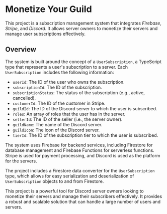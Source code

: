# Monetize Your Guild

This project is a subscription management system that integrates *Firebase*, *Stripe*, and *Discord*. It allows server owners to monetize their servers and manage user subscriptions effectively.

## Overview

The system is built around the concept of a `UserSubscription`, a TypeScript type that represents a user's subscription to a server. Each `UserSubscription` includes the following information:

- `userId`: The ID of the user who owns the subscription.
- `subscriptionId`: The ID of the subscription.
- `subscriptionStatus`: The status of the subscription (e.g., active, cancelled).
- `customerId`: The ID of the customer in Stripe.
- `guildId`: The ID of the Discord server to which the user is subscribed.
- `roles`: An array of roles that the user has in the server.
- `sellerId`: The ID of the seller (i.e., the server owner).
- `guildName`: The name of the Discord server.
- `guildIcon`: The icon of the Discord server.
- `tierId`: The ID of the subscription tier to which the user is subscribed.

The system uses Firebase for backend services, including Firestore for database management and Firebase Functions for serverless functions. Stripe is used for payment processing, and Discord is used as the platform for the servers.

The project includes a Firestore data converter for the `UserSubscription` type, which allows for easy serialization and deserialization of `UserSubscription` objects to and from Firestore.

This project is a powerful tool for Discord server owners looking to monetize their servers and manage their subscribers effectively. It provides a robust and scalable solution that can handle a large number of users and servers.
